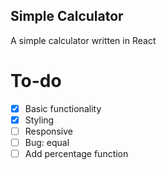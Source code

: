 ## Simple Calculator

A simple calculator written in React

# To-do

- [x] Basic functionality
- [x] Styling
- [ ] Responsive
- [ ] Bug: equal
- [ ] Add percentage function